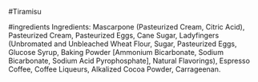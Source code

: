 #Tiramisu

#ingredients
Ingredients: Mascarpone (Pasteurized Cream, Citric Acid), Pasteurized Cream, Pasteurized Eggs, Cane Sugar, Ladyfingers (Unbromated and Unbleached Wheat Flour, Sugar, Pasteurized Eggs, Glucose Syrup, Baking Powder [Ammonium Bicarbonate, Sodium Bicarbonate, Sodium Acid Pyrophosphate], Natural Flavorings), Espresso Coffee, Coffee Liqueurs, Alkalized Cocoa Powder, Carrageenan.
